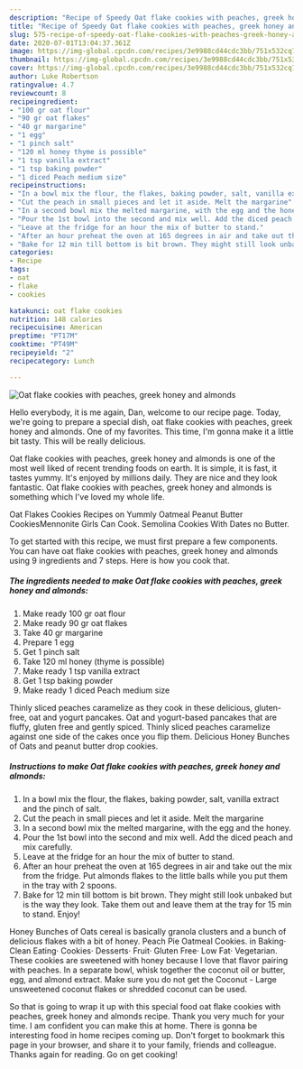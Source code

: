 ```yaml
---
description: "Recipe of Speedy Oat flake cookies with peaches, greek honey and almonds"
title: "Recipe of Speedy Oat flake cookies with peaches, greek honey and almonds"
slug: 575-recipe-of-speedy-oat-flake-cookies-with-peaches-greek-honey-and-almonds
date: 2020-07-01T13:04:37.361Z
image: https://img-global.cpcdn.com/recipes/3e9988cd44cdc3bb/751x532cq70/oat-flake-cookies-with-peaches-greek-honey-and-almonds-recipe-main-photo.jpg
thumbnail: https://img-global.cpcdn.com/recipes/3e9988cd44cdc3bb/751x532cq70/oat-flake-cookies-with-peaches-greek-honey-and-almonds-recipe-main-photo.jpg
cover: https://img-global.cpcdn.com/recipes/3e9988cd44cdc3bb/751x532cq70/oat-flake-cookies-with-peaches-greek-honey-and-almonds-recipe-main-photo.jpg
author: Luke Robertson
ratingvalue: 4.7
reviewcount: 8
recipeingredient:
- "100 gr oat flour"
- "90 gr oat flakes"
- "40 gr margarine"
- "1 egg"
- "1 pinch salt"
- "120 ml honey thyme is possible"
- "1 tsp vanilla extract"
- "1 tsp baking powder"
- "1 diced Peach medium size"
recipeinstructions:
- "In a bowl mix the flour, the flakes, baking powder, salt, vanilla extract and the pinch of salt."
- "Cut the peach in small pieces and let it aside. Melt the margarine"
- "In a second bowl mix the melted margarine, with the egg and the honey."
- "Pour the 1st bowl into the second and mix well. Add the diced peach and mix carefully."
- "Leave at the fridge for an hour the mix of butter to stand."
- "After an hour preheat the oven at 165 degrees in air and take out the mix from the fridge. Put almonds flakes to the little balls while you put them in the tray with 2 spoons."
- "Bake for 12 min till bottom is bit brown. They might still look unbaked but is the way they look. Take them out and leave them at the tray for 15 min to stand. Enjoy!"
categories:
- Recipe
tags:
- oat
- flake
- cookies

katakunci: oat flake cookies 
nutrition: 148 calories
recipecuisine: American
preptime: "PT17M"
cooktime: "PT49M"
recipeyield: "2"
recipecategory: Lunch

---
```



![Oat flake cookies with peaches, greek honey and almonds](https://img-global.cpcdn.com/recipes/3e9988cd44cdc3bb/751x532cq70/oat-flake-cookies-with-peaches-greek-honey-and-almonds-recipe-main-photo.jpg)

Hello everybody, it is me again, Dan, welcome to our recipe page. Today, we're going to prepare a special dish, oat flake cookies with peaches, greek honey and almonds. One of my favorites. This time, I'm gonna make it a little bit tasty. This will be really delicious.

Oat flake cookies with peaches, greek honey and almonds is one of the most well liked of recent trending foods on earth. It is simple, it is fast, it tastes yummy. It's enjoyed by millions daily. They are nice and they look fantastic. Oat flake cookies with peaches, greek honey and almonds is something which I've loved my whole life.

Oat Flakes Cookies Recipes on Yummly Oatmeal Peanut Butter CookiesMennonite Girls Can Cook. Semolina Cookies With Dates no Butter.


To get started with this recipe, we must first prepare a few components. You can have oat flake cookies with peaches, greek honey and almonds using 9 ingredients and 7 steps. Here is how you cook that.

<!--inarticleads1-->

##### The ingredients needed to make Oat flake cookies with peaches, greek honey and almonds:

1. Make ready 100 gr oat flour
1. Make ready 90 gr oat flakes
1. Take 40 gr margarine
1. Prepare 1 egg
1. Get 1 pinch salt
1. Take 120 ml honey (thyme is possible)
1. Make ready 1 tsp vanilla extract
1. Get 1 tsp baking powder
1. Make ready 1 diced Peach medium size


Thinly sliced peaches caramelize as they cook in these delicious, gluten-free, oat and yogurt pancakes. Oat and yogurt-based pancakes that are fluffy, gluten free and gently spiced. Thinly sliced peaches caramelize against one side of the cakes once you flip them. Delicious Honey Bunches of Oats and peanut butter drop cookies. 

<!--inarticleads2-->

##### Instructions to make Oat flake cookies with peaches, greek honey and almonds:

1. In a bowl mix the flour, the flakes, baking powder, salt, vanilla extract and the pinch of salt.
1. Cut the peach in small pieces and let it aside. Melt the margarine
1. In a second bowl mix the melted margarine, with the egg and the honey.
1. Pour the 1st bowl into the second and mix well. Add the diced peach and mix carefully.
1. Leave at the fridge for an hour the mix of butter to stand.
1. After an hour preheat the oven at 165 degrees in air and take out the mix from the fridge. Put almonds flakes to the little balls while you put them in the tray with 2 spoons.
1. Bake for 12 min till bottom is bit brown. They might still look unbaked but is the way they look. Take them out and leave them at the tray for 15 min to stand. Enjoy!


Honey Bunches of Oats cereal is basically granola clusters and a bunch of delicious flakes with a bit of honey. Peach Pie Oatmeal Cookies. in Baking· Clean Eating· Cookies· Desserts· Fruit· Gluten Free· Low Fat· Vegetarian. These cookies are sweetened with honey because I love that flavor pairing with peaches. In a separate bowl, whisk together the coconut oil or butter, egg, and almond extract. Make sure you do not get the Coconut - Large unsweetened coconut flakes or shredded coconut can be used. 

So that is going to wrap it up with this special food oat flake cookies with peaches, greek honey and almonds recipe. Thank you very much for your time. I am confident you can make this at home. There is gonna be interesting food in home recipes coming up. Don't forget to bookmark this page in your browser, and share it to your family, friends and colleague. Thanks again for reading. Go on get cooking!
